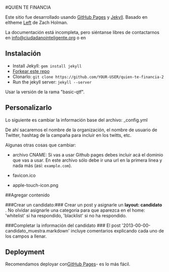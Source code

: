 #QUIEN TE FINANCIA

Este sitio fue desarrollado usando [GitHub Pages](http://pages.github.com) y [Jekyll](https://github.com/mojombo/jekyll).
Basado en eltheme [Left](http://cl.ly/image/3S2r1p2C0E2B/content) de Zach Holman. 

La documentación está incompleta, pero siéntanse libres de contactarnos en info@ciudadanointeligente.org o en 


## Instalación

- Install Jekyll: `gem install jekyll`
- [Forkear este repo](https://github.com/ciudadanointeligente/quien-te-financia-2/tree/basic-qtf)
- Clonarlo: `git clone https://github.com/YOUR-USER/quien-te-financia-2`
- Run the jekyll server: `jekyll --server`


Usar la versión de la rama "basic-qtf".


## Personalizarlo

Lo siguiente es cambiar la información base del archivo: _config.yml

De ahí sacaremos el nombre de la organización, el nombre de usuario de Twitter, hashtag de la campaña para incluir en los twitts, etc.


Algunas otras cosas que cambiar:

- archivo CNAME: 
	Si vas a usar Github pages debes incluir acá el dominio que vas a usar.
	En este archivo sólo debe ir una url en la primera linea y nada más  (así: `example.com`).

- favicon.ico

- apple-touch-icon.png



##Agregar contenido

###Crear un candidato:###
Crear un post y asignarle un **layout: candidato** . 
No olvidar asignarle una categoría para que aparezca en el home: 'whitelist' si ha respondido, 'blacklist' si no ha respondido. 

###Completar la información del candidato ###
El post '2013-00-00-candidato_muestra.markdown' incluye comentarios explicando cada uno de los campos a llenar.



## Deployment

Recomendamos deployar con[GitHub Pages](http://pages.github.com)- es lo más fácil.


